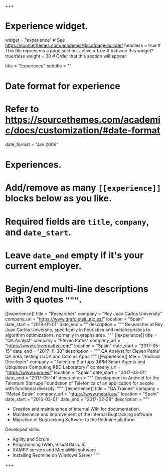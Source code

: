 +++
# Experience widget.
widget = "experience"  # See https://sourcethemes.com/academic/docs/page-builder/
headless = true  # This file represents a page section.
active = true  # Activate this widget? true/false
weight = 30  # Order that this section will appear.

title = "Experience"
subtitle = ""

# Date format for experience
#   Refer to https://sourcethemes.com/academic/docs/customization/#date-format
date_format = "Jan 2006"

# Experiences.
#   Add/remove as many `[[experience]]` blocks below as you like.
#   Required fields are `title`, `company`, and `date_start`.
#   Leave `date_end` empty if it's your current employer.
#   Begin/end multi-line descriptions with 3 quotes `"""`.
[[experience]]
  title = "Researcher"
  company = "Rey Juan Carlos University"
  company_url = "https://www.grafo.etsii.urjc.es/"
  location = "Spain"
  date_start = "2018-01-01"
  date_end = ""
  description = """
  Researcher at Rey Juan Carlos University, specifically in heuristics and metaheuristics to algorithm optimizations, normally in graphs area.
  """
[[experience]]
  title = "QA Analyst"
  company = "Eleven Paths"
  company_url = "https://www.elevenpaths.com/"
  location = "Spain"
  date_start = "2017-05-15"
  date_end = "2017-11-30"
  description = """
  QA Analyst for Eleven Paths' QA area, testing LUCA and Comms Apps
  """
[[experience]]
  title = "Android Developer"
  company = "Talentum Startups (UPM Smart Agents and Ubiquitous Computing R&D Laboratory)"
  company_url = "https://www.upm.es/"
  location = "Spain"
  date_start = "2017-03-01"
  date_end = "2017-05-14"
  description = """
  Development in Android for the Talentum Startups Foundation of Telefónica of an application for people with functional diversity. 
  """
[[experience]]
  title = "QA Trainee"
  company = "Meta4 Spain"
  company_url = "https://www.meta4.es/"
  location = "Spain"
  date_start = "2016-03-01"
  date_end = "2017-02-28"
  description = """
  * Creation and maintenance of internal Wiki for documentation.
  * Maintenance and improvement of the internal Bugtracking software
  * Migration of Bugtracking Software to the Redmine platform

  Developed skills:

  * Agility and Scrum
  * Programming (Web, Visual Basic 6)
  * XAMPP servers and MediaWiki software
  * Installing Redmine on Windows Server
  """

+++
